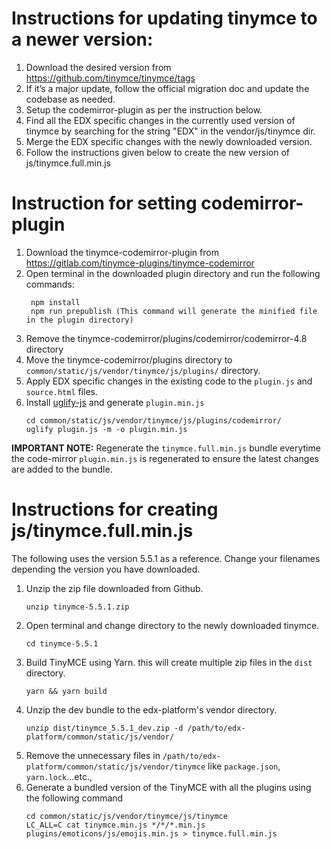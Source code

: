 # Instructions for updating tinymce to a newer version:

1. Download the desired version from https://github.com/tinymce/tinymce/tags
2. If it’s a major update, follow the official migration doc and update the codebase as needed.
3. Setup the codemirror-plugin as per the instruction below.
4. Find all the EDX specific changes in the currently used version of tinymce by searching for the string "EDX" in the vendor/js/tinymce dir.
5. Merge the EDX specific changes with the newly downloaded version.
6. Follow the instructions given below to create the new version of js/tinymce.full.min.js

# Instruction for setting codemirror-plugin

1. Download the tinymce-codemirror-plugin from https://gitlab.com/tinymce-plugins/tinymce-codemirror
2. Open terminal in the downloaded plugin directory and run the following commands:
    ```
     npm install
     npm run prepublish (This command will generate the minified file in the plugin directory)
    ```
3. Remove the tinymce-codemirror/plugins/codemirror/codemirror-4.8 directory
4. Move the tinymce-codemirror/plugins directory to `common/static/js/vendor/tinymce/js/plugins/` directory.
5. Apply EDX specific changes in the existing code to the `plugin.js` and `source.html` files.
6. Install [uglify-js](https://www.npmjs.com/package/uglify-js) and generate `plugin.min.js`
    ```
    cd common/static/js/vendor/tinymce/js/plugins/codemirror/
    uglify plugin.js -m -o plugin.min.js
    ```
**IMPORTANT NOTE:** Regenerate the `tinymce.full.min.js` bundle everytime the code-mirror `plugin.min.js` is regenerated to ensure the latest changes are added to the bundle.

# Instructions for creating js/tinymce.full.min.js

The following uses the version 5.5.1 as a reference. Change your filenames depending the version you have downloaded.

1. Unzip the zip file downloaded from Github.
    ```
    unzip tinymce-5.5.1.zip
    ```
2. Open terminal and change directory to the newly downloaded tinymce.
    ```
    cd tinymce-5.5.1
    ```
3. Build TinyMCE using Yarn. this will create multiple zip files in the `dist` directory.
    ```
    yarn && yarn build
    ```
4. Unzip the dev bundle to the edx-platform's vendor directory.
    ```
    unzip dist/tinymce_5.5.1_dev.zip -d /path/to/edx-platform/common/static/js/vendor/
    ```
5. Remove the unnecessary files in `/path/to/edx-platform/common/static/js/vendor/tinymce` like `package.json`, `yarn.lock`...etc.,
6. Generate a bundled version of the TinyMCE with all the plugins using the following command
    ```
    cd common/static/js/vendor/tinymce/js/tinymce
    LC_ALL=C cat tinymce.min.js */*/*.min.js plugins/emoticons/js/emojis.min.js > tinymce.full.min.js
    ```
